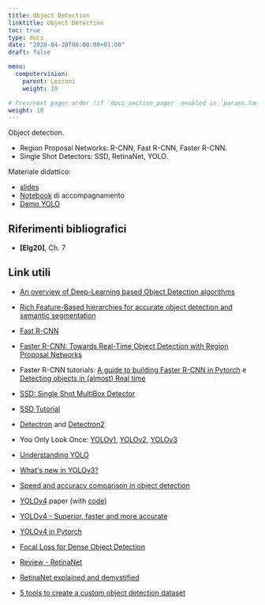 ```yaml
---
title: Object Detection
linktitle: Object Detection
toc: true
type: docs
date: "2020-04-28T00:00:00+01:00"
draft: false

menu:
  computervision:
    parent: Lezioni
    weight: 10

# Prev/next pager order (if `docs_section_pager` enabled in `params.toml`)
weight: 10
---
```


Object detection. 

- Region Proposal Networks: R-CNN, Fast R-CNN, Faster R-CNN. 
- Single Shot Detectors: SSD, RetinaNet, YOLO. 

Materiale didattico: 

-  [slides](../pdf/8.Object_detection.pdf)
-  [Notebook](https://github.com/gmanco/cv_notebooks/blob/master/8a.Object_Detection.ipynb) di accompagnamento
-  [Demo YOLO](https://github.com/gmanco/cv_notebooks/blob/master/8b.YOLO_demo.ipynb)


## Riferimenti bibliografici

- **[Elg20]**, Ch. 7

## Link utili

- [An overview of Deep-Learning based Object Detection algorithms](https://medium.com/@fractaldle/brief-overview-on-object-detection-algorithms-ec516929be93)

- [Rich Feature-Based hierarchies for accurate object detection and semantic segmentation](https://arxiv.org/pdf/1311.2524.pdf)

- [Fast R-CNN](https://arxiv.org/pdf/1504.08083.pdf)

- [Faster R-CNN: Towards Real-Time Object Detection with Region Proposal Networks](https://arxiv.org/abs/1506.01497)

- Faster R-CNN tutorials: [A guide to building Faster R-CNN in Pytorch](https://medium.com/@fractaldle/guide-to-build-faster-rcnn-in-pytorch-95b10c273439) e [Detecting objects in (almost) Real time](https://towardsdatascience.com/fasterrcnn-explained-part-1-with-code-599c16568cff)

- [SSD: Single Shot MultiBox Detector](https://arxiv.org/abs/1512.02325)

- [SSD Tutorial](https://github.com/sgrvinod/a-PyTorch-Tutorial-to-Object-Detection)

- [Detectron](https://github.com/facebookresearch/detectron) and [Detectron2](https://github.com/facebookresearch/detectron2)

- You Only Look Once: [YOLOv1](https://arxiv.org/pdf/1506.02640.pdf), [YOLOv2](https://arxiv.org/pdf/1612.08242.pdf), [YOLOv3](https://arxiv.org/pdf/1804.02767.pdf)

- [Understanding YOLO](http://christopher5106.github.io/object/detectors/2017/08/10/bounding-box-object-detectors-understanding-yolo.html)

- [What's new in YOLOv3?](https://towardsdatascience.com/yolo-v3-object-detection-53fb7d3bfe6b)

- [Speed and accuracy comparison in object detection](https://medium.com/@jonathan_hui/object-detection-speed-and-accuracy-comparison-faster-r-cnn-r-fcn-ssd-and-yolo-5425656ae359)

- [YOLOv4](https://arxiv.org/abs/2004.10934) paper (with [code](https://github.com/AlexeyAB/darknet))

- [YOLOv4 -  Superior, faster and more accurate](https://medium.com/@riteshkanjee/yolov4-superior-faster-more-accurate-object-detection-7e8194bf1872)

- [YOLOv4 in Pytorch](https://medium.com/@michaelchan_2146/faster-real-time-object-detection-yolov4-in-pytorch-6eef8436ba75)

- [Focal Loss for Dense Object Detection](https://arxiv.org/abs/1708.02002)

- [Review - RetinaNet](https://towardsdatascience.com/review-retinanet-focal-loss-object-detection-38fba6afabe4)

- [RetinaNet explained and demystified](https://blog.zenggyu.com/en/post/2018-12-05/retinanet-explained-and-demystified/#fn3)

- [5 tools to create a custom object detection dataset](https://medium.com/@lekorotkov/5-tools-to-create-a-custom-object-detection-dataset-27ca37f91e05)

  

